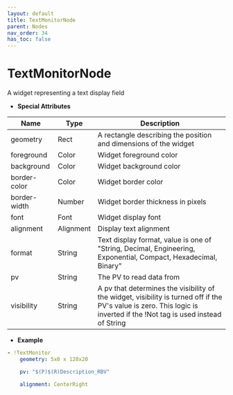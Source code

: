 ```yaml
---
layout: default
title: TextMonitorNode
parent: Nodes
nav_order: 34
has_toc: false
---
```



<a id="TextMonitorNode"></a>

# TextMonitorNode

A widget representing a text display field

* **Special Attributes**

|     Name     |    Type   | Description|
|--------------|-----------|------------|
| geometry     | Rect      | A rectangle describing the position and dimensions of the widget |
| foreground   | Color     | Widget foreground color |
| background   | Color     | Widget background color |
| border-color | Color     | Widget border color |
| border-width | Number    | Widget border thickness in pixels |
| font         | Font      | Widget display font |
| alignment    | Alignment | Display text alignment |
| format       | String    | Text display format, value is one of "String, Decimal, Engineering, Exponential, Compact, Hexadecimal, Binary" |
| pv           | String    | The PV to read data from |
| visibility   | String    | A pv that determines the visibility of the widget, visibility is turned off if the PV's value is zero. This logic is inverted if the !Not tag is used instead of String |


* **Example**

```yaml
- !TextMonitor
    geometry: 5x0 x 120x20

    pv: "$(P)$(R)Description_RBV"

    alignment: CenterRight
```

